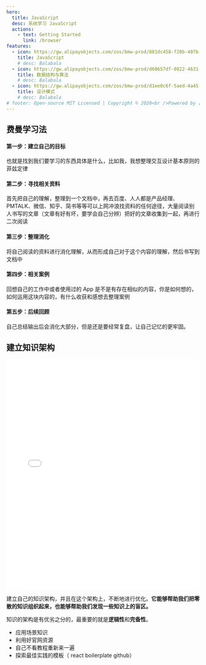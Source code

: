 ```yaml
---
hero:
  title: JavaScript
  desc: 系统学习 JavaScript
  actions:
    - text: Getting Started
      link: /browser
features:
  - icon: https://gw.alipayobjects.com/zos/bmw-prod/881dc458-f20b-407b-947a-95104b5ec82b/k79dm8ih_w144_h144.png
    title: JavaScript
    # desc: Balabala
  - icon: https://gw.alipayobjects.com/zos/bmw-prod/d60657df-0822-4631-9d7c-e7a869c2f21c/k79dmz3q_w126_h126.png
    title: 数据结构与算法
    # desc: Balabala
  - icon: https://gw.alipayobjects.com/zos/bmw-prod/d1ee0c6f-5aed-4a45-a507-339a4bfe076c/k7bjsocq_w144_h144.png
    title: 设计模式
    # desc: Balabala
# footer: Open-source MIT Licensed | Copyright © 2020<br />Powered by [dumi](https://d.umijs.org)
---
```


## 费曼学习法

#### 第一步：建立自己的目标

也就是找到我们要学习的东西具体是什么，比如我，我想整理交互设计基本原则的菲兹定律

#### 第二步：寻找相关资料

首先把自己的理解，整理到一个文档中，再去百度、人人都是产品经理、PMTALK、微信、知乎、简书等等可以上网冲浪找资料的任何途径，大量阅读别人书写的文章（文章有好有坏，要学会自己分辨）把好的文章收集到一起，再进行二次阅读

#### 第三步：整理消化

将自己阅读的资料进行消化理解，从而形成自己对于这个内容的理解，然后书写到文档中

#### 第四步：相关案例

回想自己的工作中或者使用过的 App 是不是有存在相似的内容，你是如何想的，如何运用这块内容的，有什么收获和感想去整理案例

#### 第五步：后续回顾

自己总结输出后会消化大部分，但是还是要经常复盘，让自己记忆的更牢固。

## 建立知识架构

<iframe src="//player.bilibili.com/player.html?aid=669025757&bvid=BV12a4y1E7mz&cid=219030782&page=1" scrolling="no" border="0" frameborder="no" framespacing="0" allowfullscreen="true" width='100%' height='600'> </iframe>

建立自己的知识架构，并且在这个架构上，不断地进行优化。**它能够帮助我们把零散的知识组织起来，也能够帮助我们发现一些知识上的盲区。**

知识的架构是有优劣之分的，最重要的就是**逻辑性**和**完备性**。

- 应用场景知识
- 利用好官网资源
- 自己不看教程重新来一遍
- 探索最佳实践的模板（ react boilerplate github）
